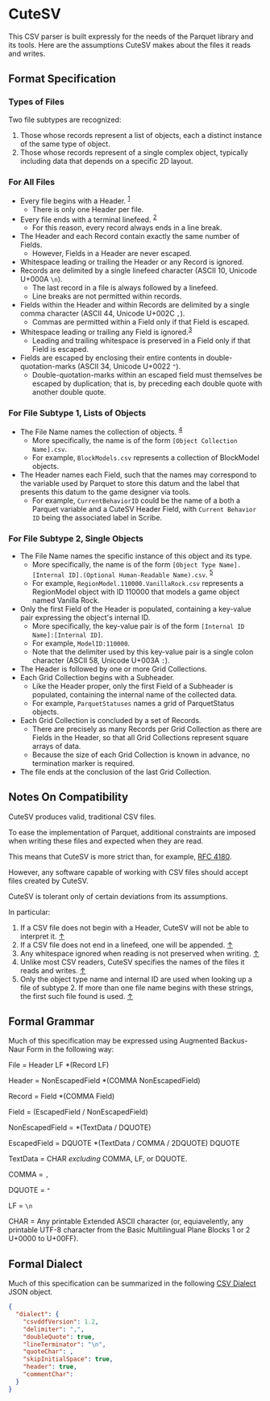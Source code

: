 # CuteSV

This CSV parser is built expressly for the needs of the Parquet library and its tools.
Here are the assumptions CuteSV makes about the files it reads and writes.

## Format Specification

### Types of Files

Two file subtypes are recognized:
1. Those whose records represent a list of objects, each a distinct instance of the same type of object.
2. Those whose records represent of a single complex object, typically including data that depends on a specific 2D layout.

### For All Files

- Every file begins with a Header. <a id="Ref1"></a><sup>[1](#Note1)</sup>
    - There is only one Header per file.
- Every file ends with a terminal linefeed. <a id="Ref2"></a><sup>[2](#Note2)</sup>
    - For this reason, every record always ends in a line break.
- The Header and each Record contain exactly the same number of Fields.
    - However, Fields in a Header are never escaped.
- Whitespace leading or trailing the Header or any Record is ignored.
- Records are delimited by a single linefeed character (ASCII 10, Unicode U+000A `\n`).
    - The last record in a file is always followed by a linefeed.
    - Line breaks are not permitted within records.
- Fields within the Header and within Records are delimited by a single comma character (ASCII 44, Unicode U+002C `,`).
    - Commas are permitted within a Field only if that Field is escaped.
- Whitespace leading or trailing any Field is ignored.<a id="Ref3"></a><sup>[3](#Note3)</sup>
    - Leading and trailing whitespace is preserved in a Field only if that Field is escaped.
- Fields are escaped by enclosing their entire contents in double-quotation-marks (ASCII 34, Unicode U+0022 `"`).
    - Double-quotation-marks within an escaped field must themselves be escaped by duplication; that is, by preceding each double quote with another double quote.

### For File Subtype 1, Lists of Objects

- The File Name names the collection of objects. <a id="Ref4"></a><sup>[4](#Note4)</sup>
    - More specifically, the name is of the form `[Object Collection Name].csv`.
    - For example, `BlockModels.csv` represents a collection of BlockModel objects.
- The Header names each Field, such that the names may correspond to the variable used by Parquet to store this datum and the label that presents this datum to the game designer via tools.
    - For example, `CurrentBehaviorID` could be the name of a both a Parquet variable and a CuteSV Header Field, with `Current Behavior ID` being the associated label in Scribe.

### For File Subtype 2, Single Objects

- The File Name names the specific instance of this object and its type.
    - More specifically, the name is of the form `[Object Type Name].[Internal ID].(Optional Human-Readable Name).csv`. <a id="Ref5"></a><sup>[5](#Note5)</sup>
    - For example, `RegionModel.110000.VanillaRock.csv` represents a RegionModel object with ID 110000 that models a game object named Vanilla Rock.
- Only the first Field of the Header is populated, containing a key-value pair expressing the object's internal ID.
    - More specifically, the key-value pair is of the form `[Internal ID Name]:[Internal ID]`.
    - For example, `ModelID:110000`.
    - Note that the delimiter used by this key-value pair is a single colon character (ASCII 58, Unicode U+003A `:`).
- The Header is followed by one or more Grid Collections.
- Each Grid Collection begins with a Subheader.
    - Like the Header proper, only the first Field of a Subheader is populated, containing the internal name of the collected data.
    - For example, `ParquetStatuses` names a grid of ParquetStatus objects.
- Each Grid Collection is concluded by a set of Records.
    - There are precisely as many Records per Grid Collection as there are Fields in the Header, so that all Grid Collections represent square arrays of data.
    - Because the size of each Grid Collection is known in advance, no termination marker is required.
- The file ends at the conclusion of the last Grid Collection.

## Notes On Compatibility

CuteSV produces valid, traditional CSV files.

To ease the implementation of Parquet, additional constraints are imposed when writing these files and expected when they are read.

This means that CuteSV is more strict than, for example, [RFC 4180](https://www.rfc-editor.org/rfc/rfc4180).

However, any software capable of working with CSV files should accept files created by CuteSV.

CuteSV is tolerant only of certain deviations from its assumptions.

In particular:

1. <a id="Note1"></a>If a CSV file does not begin with a Header, CuteSV will not be able to interpret it. [↑](#Ref1)
2. <a id="Note2"></a>If a CSV file does not end in a linefeed, one will be appended. [↑](#Ref2)
3. <a id="Note3"></a>Any whitespace ignored when reading is not preserved when writing. [↑](#Ref3)
4. <a id="Note4"></a>Unlike most CSV readers, CuteSV specifies the names of the files it reads and writes. [↑](#Ref4)
5. <a id="Note4"></a>Only the object type name and internal ID are used when looking up a file of subtype 2.  If more than one file name begins with these strings, the first such file found is used. [↑](#Ref3)

## Formal Grammar

Much of this specification may be expressed using Augmented Backus-Naur Form in the following way:

File = Header LF *(Record LF)

Header = NonEscapedField *(COMMA NonEscapedField)

Record = Field *(COMMA Field)

Field = (EscapedField / NonEscapedField)

NonEscapedField = *(TextData / DQUOTE)

EscapedField = DQUOTE *(TextData / COMMA / 2DQUOTE) DQUOTE

TextData = CHAR *excluding* COMMA, LF, or DQUOTE.

COMMA = `,`

DQUOTE =  `"`

LF = `\n`

CHAR = Any printable Extended ASCII character (or, equiavelently, any printable UTF-8 character from the Basic Multilingual Plane Blocks 1 or 2 U+0000 to U+00FF).

## Formal Dialect

Much of this specification can be summarized in the following [CSV Dialect](https://specs.frictionlessdata.io//csv-dialect/) JSON object.

```json
{
  "dialect": {
    "csvddfVersion": 1.2,
    "delimiter": ",",
    "doubleQuote": true,
    "lineTerminator": "\n",
    "quoteChar": ,
    "skipInitialSpace": true,
    "header": true,
    "commentChar":
  }
}
```
